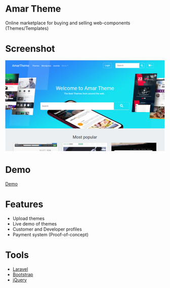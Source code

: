# Amar Theme
Online marketplace for buying and selling web-components (Themes/Templates)

# Screenshot

<img src="images/screencap.PNG">

# Demo

[Demo](http://www.amartheme.com)

# Features

* Upload themes
* Live demo of themes
* Customer and Developer profiles
* Payment system (Proof-of-concept)

# Tools

* [Laravel](https://laravel.com/)
* [Bootstrap](https://getbootstrap.com/)
* [jQuery](https://jquery.com/)